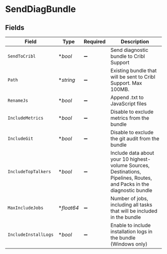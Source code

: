 # SendDiagBundle


## Fields

| Field                                                                                                                  | Type                                                                                                                   | Required                                                                                                               | Description                                                                                                            |
| ---------------------------------------------------------------------------------------------------------------------- | ---------------------------------------------------------------------------------------------------------------------- | ---------------------------------------------------------------------------------------------------------------------- | ---------------------------------------------------------------------------------------------------------------------- |
| `SendToCribl`                                                                                                          | **bool*                                                                                                                | :heavy_minus_sign:                                                                                                     | Send diagnostic bundle to Cribl Support                                                                                |
| `Path`                                                                                                                 | **string*                                                                                                              | :heavy_minus_sign:                                                                                                     | Existing bundle that will be sent to Cribl Support. Max 100MB.                                                         |
| `RenameJs`                                                                                                             | **bool*                                                                                                                | :heavy_minus_sign:                                                                                                     | Append .txt to JavaScript files                                                                                        |
| `IncludeMetrics`                                                                                                       | **bool*                                                                                                                | :heavy_minus_sign:                                                                                                     | Disable to exclude metrics from the bundle                                                                             |
| `IncludeGit`                                                                                                           | **bool*                                                                                                                | :heavy_minus_sign:                                                                                                     | Disable to exclude the git audit from the bundle                                                                       |
| `IncludeTopTalkers`                                                                                                    | **bool*                                                                                                                | :heavy_minus_sign:                                                                                                     | Include data about your 10 highest-volume Sources, Destinations, Pipelines, Routes, and Packs in the diagnostic bundle |
| `MaxIncludeJobs`                                                                                                       | **float64*                                                                                                             | :heavy_minus_sign:                                                                                                     | Number of jobs, including all tasks that will be included in the bundle                                                |
| `IncludeInstallLogs`                                                                                                   | **bool*                                                                                                                | :heavy_minus_sign:                                                                                                     | Enable to include installation logs in the bundle (Windows only)                                                       |